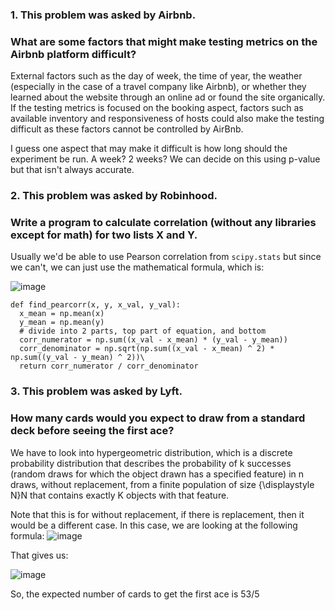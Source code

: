 ### 1. This problem was asked by Airbnb.
### What are some factors that might make testing metrics on the Airbnb platform difficult?

External factors such as the day of week, the time of year, the weather (especially in the case of a travel company like Airbnb), or whether they learned about the website through an online ad or found the site organically. If the testing metrics is focused on the booking aspect, factors such as available inventory and responsiveness of hosts could also make the testing difficult as these factors cannot be controlled by AirBnb.

I guess one aspect that may make it difficult is how long should the experiment be run. A week? 2 weeks? We can decide on this using p-value but that isn't always accurate.

### 2. This problem was asked by Robinhood.
### Write a program to calculate correlation (without any libraries except for math) for two lists X and Y.

Usually we'd be able to use Pearson correlation from `scipy.stats` but since we can't, we can just use the mathematical formula, which is:

![image](https://user-images.githubusercontent.com/39492524/118214063-1d268300-b43d-11eb-8b63-4cf255dfb224.png)
```
def find_pearcorr(x, y, x_val, y_val):
  x_mean = np.mean(x)
  y_mean = np.mean(y)
  # divide into 2 parts, top part of equation, and bottom
  corr_numerator = np.sum((x_val - x_mean) * (y_val - y_mean))
  corr_denominator = np.sqrt(np.sum((x_val - x_mean) ^ 2) * np.sum((y_val - y_mean) ^ 2))\
  return corr_numerator / corr_denominator
  ```

### 3. This problem was asked by Lyft.
### How many cards would you expect to draw from a standard deck before seeing the first ace?

We have to look into hypergeometric distribution, which is a discrete probability distribution that describes the probability of k successes (random draws for which the object drawn has a specified feature) in n draws, without replacement, from a finite population of size {\displaystyle N}N that contains exactly K objects with that feature.

Note that this is for without replacement, if there is replacement, then it would be a different case. In this case, we are looking at the following formula:
![image](https://user-images.githubusercontent.com/39492524/118382461-e62ea980-b5c3-11eb-8092-7942316c8ed0.png)

That gives us:

![image](https://user-images.githubusercontent.com/39492524/118382468-f8104c80-b5c3-11eb-81ce-988f51c0b32f.png)

So, the expected number of cards to get the first ace is 53/5
